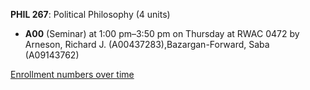 **PHIL 267**: Political Philosophy (4 units)

- **A00** (Seminar) at 1:00 pm–3:50 pm on Thursday at RWAC 0472 by Arneson, Richard J. (A00437283),Bazargan-Forward, Saba (A09143762)

[Enrollment numbers over time](./PHIL267.tsv)
